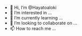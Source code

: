 - 👋 Hi, I’m @Hayatoaloki
- 👀 I’m interested in ...
- 🌱 I’m currently learning ...
- 💞️ I’m looking to collaborate on ...
- 📫 How to reach me ...

<!---
Hayatoaloki/Hayatoaloki is a ✨ special ✨ repository because its `README.md` (this file) appears on your GitHub profile.
You can click the Preview link to take a look at your changes.
--->
